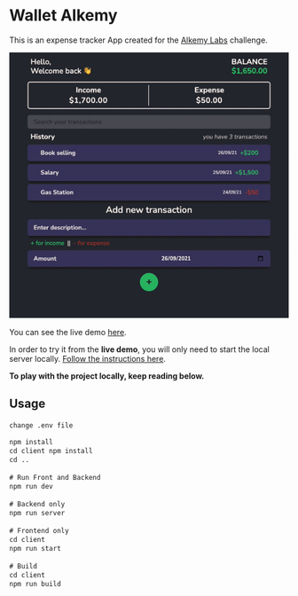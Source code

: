 # Wallet Alkemy

This is an expense tracker App created for the [Alkemy Labs](https://www.alkemy.org/) challenge.

![Demo gif](./README-gif/wallet-gif.gif)

You can see the live demo [here](https://alkemy-wallet.herokuapp.com/).

In order to try it from the **live demo**, you will only need to start the local server locally. [Follow the instructions here]('').

**To play with the project locally, keep reading below.**

## Usage

```
change .env file
```

```
npm install
cd client npm install
cd ..

# Run Front and Backend
npm run dev

# Backend only
npm run server

# Frontend only
cd client
npm run start

# Build
cd client
npm run build
```
